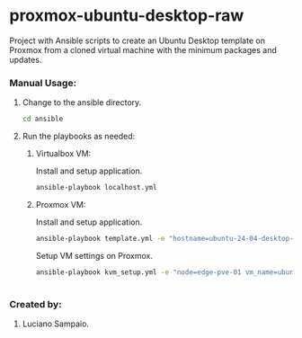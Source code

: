 # proxmox-ubuntu-desktop-raw
Project with Ansible scripts to create an Ubuntu Desktop template on Proxmox from a cloned virtual machine with the minimum packages and updates.

### Manual Usage:

1. Change to the ansible directory.
    ```bash
    cd ansible
    ```

1. Run the playbooks as needed:

    1. Virtualbox VM:

        Install and setup application.
        ```bash
        ansible-playbook localhost.yml
        ```

    1. Proxmox VM:

        Install and setup application.
        ```bash
        ansible-playbook template.yml -e "hostname=ubuntu-24-04-desktop-raw"
        ```

        Setup VM settings on Proxmox.
        ```bash
        ansible-playbook kvm_setup.yml -e "node=edge-pve-01 vm_name=ubuntu-24-04-desktop-raw"
        ```

#
### Created by:

1. Luciano Sampaio.
